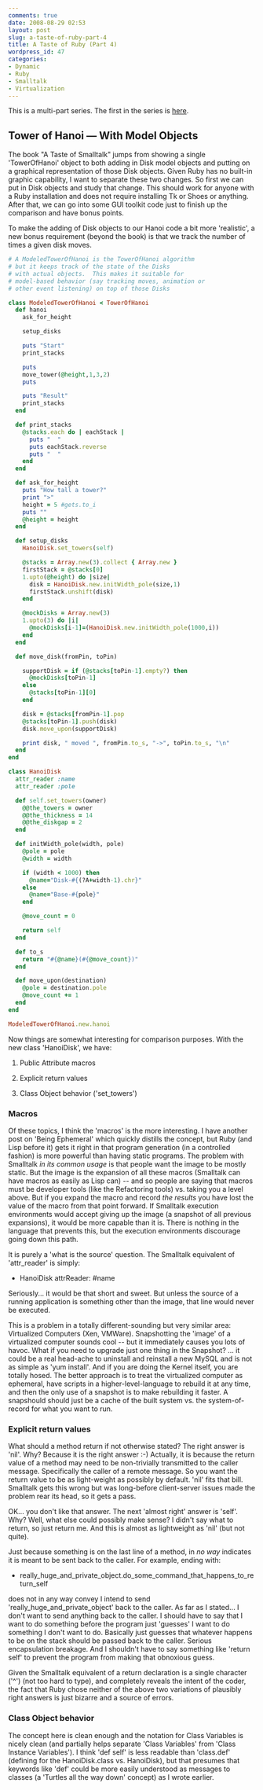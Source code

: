 ```yaml
---
comments: true
date: 2008-08-29 02:53
layout: post
slug: a-taste-of-ruby-part-4
title: A Taste of Ruby (Part 4)
wordpress_id: 47
categories:
- Dynamic
- Ruby
- Smalltalk
- Virtualization
---
```


This is a multi-part series.  The first in the series is [here](../../../08/28/a-taste-of-ruby).



## Tower of Hanoi — With Model Objects


The book "A Taste of Smalltalk" jumps from showing a single 'TowerOfHanoi' object to both adding in Disk model objects and putting on a graphical representation of those Disk objects.  Given Ruby has no built-in graphic capability, I want to separate these two changes.  So first we can put in Disk objects and study that change.  This should work for anyone with a Ruby installation and does not require installing Tk or Shoes or anything.  After that, we can go into some GUI toolkit code just to finish up the comparison and have bonus points.

<!-- more -->

To make the adding of Disk objects to our Hanoi code a bit more 'realistic', a new bonus requirement (beyond the book) is that we track the number of times a given disk moves.


```ruby
# A ModeledTowerOfHanoi is the TowerOfHanoi algorithm
# but it keeps track of the state of the Disks
# with actual objects.  This makes it suitable for
# model-based behavior (say tracking moves, animation or
# other event listening) on top of those Disks

class ModeledTowerOfHanoi < TowerOfHanoi
  def hanoi
    ask_for_height

    setup_disks

    puts "Start"
    print_stacks

    puts
    move_tower(@height,1,3,2)
    puts

    puts "Result"
    print_stacks
  end

  def print_stacks
    @stacks.each do | eachStack |
      puts "  "
      puts eachStack.reverse
      puts "  "
    end
  end

  def ask_for_height
    puts "How tall a tower?"
    print ">"
    height = 5 #gets.to_i
    puts ""
    @height = height
  end

  def setup_disks
    HanoiDisk.set_towers(self)

    @stacks = Array.new(3).collect { Array.new }
    firstStack = @stacks[0]
    1.upto(@height) do |size|
      disk = HanoiDisk.new.initWidth_pole(size,1)
      firstStack.unshift(disk)
    end

    @mockDisks = Array.new(3)
    1.upto(3) do |i|
      @mockDisks[i-1]=(HanoiDisk.new.initWidth_pole(1000,i))
    end
  end

  def move_disk(fromPin, toPin)

    supportDisk = if (@stacks[toPin-1].empty?) then
      @mockDisks[toPin-1]
    else
      @stacks[toPin-1][0]
    end

    disk = @stacks[fromPin-1].pop
    @stacks[toPin-1].push(disk)
    disk.move_upon(supportDisk)

    print disk, " moved ", fromPin.to_s, "->", toPin.to_s, "\n"
  end
end

class HanoiDisk
  attr_reader :name
  attr_reader :pole

  def self.set_towers(owner)
    @@the_towers = owner
    @@the_thickness = 14
    @@the_diskgap = 2
  end

  def initWidth_pole(width, pole)
    @pole = pole
    @width = width

    if (width < 1000) then
      @name="Disk-#{(?A+width-1).chr}"
    else
      @name="Base-#{pole}"
    end

    @move_count = 0

    return self
  end

  def to_s
    return "#{@name}(#{@move_count})"
  end

  def move_upon(destination)
    @pole = destination.pole
    @move_count += 1
  end
end

ModeledTowerOfHanoi.new.hanoi
```

Now things are somewhat interesting for comparison purposes.  With the new class 'HanoiDisk', we have:



	
  1. Public Attribute macros

        
  2. Explicit return values

	
  3. Class Object behavior ('set_towers')





### Macros


Of these topics, I think the 'macros' is the more interesting.  I have another post on 'Being Ephemeral' which quickly distills the concept, but Ruby (and Lisp before it) gets it right in that program generation (in a controlled fashion) is more powerful than having static programs.  The problem with Smalltalk _in its common usage_ is that people want the image to be mostly static.  But the image is the expansion of all these macros (Smalltalk can have macros as easily as Lisp can) -- and so people are saying that macros must be developer tools (like the Refactoring tools) vs. taking you a level above.  But if you expand the macro and record _the results_ you have lost the value of the macro from that point forward.  If Smalltalk execution environments would accept giving up the image (a snapshot of all previous expansions), it would be more capable than it is.  There is nothing in the language that prevents this, but the execution environments discourage going down this path.

It is purely a 'what is the source' question.  The Smalltalk equivalent of 'attr_reader' is simply:



	
  * HanoiDisk attrReader: #name



Seriously... it would be that short and sweet.  But unless the source of a running application is something other than the image, that line would never be executed.

This is a problem in a totally different-sounding but very similar area: Virtualized Computers (Xen, VMWare).  Snapshotting the 'image' of a virtualized computer sounds cool -- but it immediately causes you lots of havoc.  What if you need to upgrade just one thing in the Snapshot? ... it could be a real head-ache to uninstall and reinstall a new MySQL and is not as simple as 'yum install'.  And if you are doing the Kernel itself, you are totally hosed.  The better approach is to treat the virtualized computer as ephemeral, have scripts in a higher-level-language to rebuild it at any time, and then the only use of a snapshot is to make rebuilding it faster.  A snapshould should just be a cache of the built system vs. the system-of-record for what you want to run.



### Explicit return values


What should a method return if not otherwise stated?  The right answer is 'nil'.  Why?  Because it is the right answer :-)  Actually, it is because the return value of a method may need to be non-trivially transmitted to the caller message.  Specifically the caller of a remote message.  So you want the return value to be as light-weight as possibly by default.  'nil' fits that bill.  Smalltalk gets this wrong but was long-before client-server issues made the problem rear its head, so it gets a pass.

OK... you don't like that answer.  The next 'almost right' answer is 'self'. Why?  Well, what else could possibly make sense?  I didn't say what to return, so just return me.  And this is almost as lightweight as 'nil' (but not quite).

Just because something is on the last line of a method, in _no way_ indicates it is meant to be sent back to the caller.  For example, ending with:




  * really_huge_and_private_object.do_some_command_that_happens_to_return_self


does not in any way convey I intend to send 'really_huge_and_private_object' back to the caller.  As far as I stated... I don't want to send anything back to the caller.  I should have to say that I want to do something before the program just 'guesses' I want to do something I don't want to do.  Basically just guesses that whatever happens to be on the stack should be passed back to the caller.  Serious encapsulation breakage.  And I shouldn't have to say something like 'return self' to prevent the program from making that obnoxious guess.

Given the Smalltalk equivalent of a return declaration is a single character ('^') (not too hard to type), and completely reveals the intent of the coder, the fact that Ruby chose neither of the above two variations of plausibly right answers is just bizarre and a source of errors.



### Class Object behavior


The concept here is clean enough and the notation for Class Variables is nicely clean (and partially helps separate 'Class Variables' from 'Class Instance Variables').  I think 'def self' is less readable than 'class.def' (defining for the HanoiDisk.class vs. HanoiDisk), but that presumes that keywords like 'def' could be more easily understood as messages to classes (a 'Turtles all the way down' concept) as I wrote earlier.
